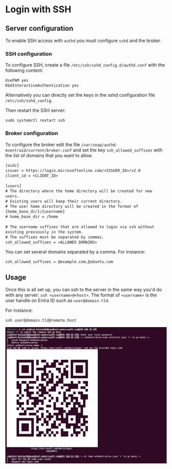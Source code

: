# Login with SSH

## Server configuration

To enable SSH access with `authd` you must configure `sshd` and the broker.

### SSH configuration

To configure SSH, create a file `/etc/ssh/sshd_config.d/authd.conf` with the following content:

```
UsePAM yes
KbdInteractiveAuthentication yes
```

Alternatively you can directly set the keys in the sshd configuration file `/etc/ssh/sshd_config`.

Then restart the SSH server:

```
sudo systemctl restart ssh
```

### Broker configuration

To configure the broker edit the file `/var/snap/authd-msentraid/current/broker.conf` and set the key `ssh_allowed_suffixes` with the list of domains that you want to allow.

```
[oidc]
issuer = https://login.microsoftonline.com/<ISSUER_ID>/v2.0
client_id = <CLIENT_ID>

[users]
# The directory where the home directory will be created for new users.
# Existing users will keep their current directory.
# The user home directory will be created in the format of {home_base_dir}/{username}
# home_base_dir = /home

# The username suffixes that are allowed to login via ssh without existing previously in the system.
# The suffixes must be separated by commas.
ssh_allowed_suffixes = <ALLOWED DOMAINS>
```

You can set several domains separated by a comma. For instance:

```
ssh_allowed_suffixes = @example.com,@ubuntu.com
```

## Usage

Once this is all set up, you can ssh to the server in the same way you'd do with any server: `ssh <username>@<host>`. The format of `<username>` is the user handle on Entra ID such as `user@domain.tld`.

For instance:

```shell
ssh user@domain.tld@remote.host
```

![image](../assets/ssh-qr.png)

